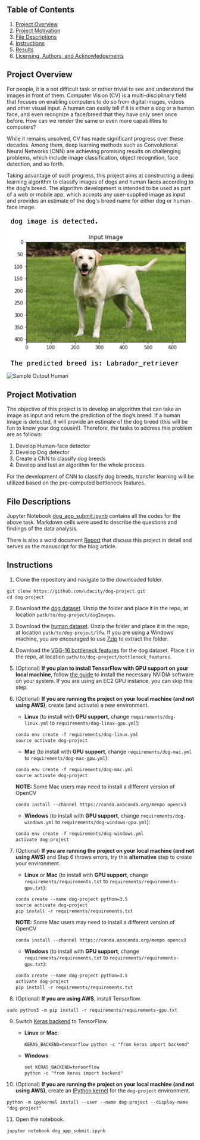 [//]: # (Image References)

[image1]: ./images/sample_dog_output.png "Sample Output"
[image2]: ./images/sample_humnan_output.png "Sample Output Human"
[image3]: ./images/vgg16_model.png "VGG-16 Model Keras Layers"
[image4]: ./images/vgg16_model_draw.png "VGG16 Model Figure"

## Table of Contents

1. [Project Overview](#overview)
2. [Project Motivation](#motivation)
3. [File Descriptions](#files)
4. [Instructions](#instructions)
4. [Results](#results)
5. [Licensing, Authors, and Acknowledgements](#licensing)

## Project Overview <a name="overview"></a>

For people, it is a not difficult task or rather trivial to see and understand the images in front of them. Computer Vision (CV) is a multi-disciplinary field that focuses on enabling computers to do so from digital images, videos and other visual input. A human can easily tell if it is either a dog or a human face, and even recognize a face/breed that they have only seen once before. How can we render the same or even more capabilities to computers?

While it remains unsolved, CV has made significant progress over these decades. Among them, deep learning methods such as Convolutional Neural Networks (CNN) are achieving promising results on challenging problems, which include image classification, object recognition, face detection, and so forth.

Taking advantage of such progress, this project aims at constructing a deep learning algorithm to classify images of dogs and human faces according to the dog's breed. The algorithm development is intended to be used as part of a web or mobile app, which accepts any user-supplied image as input and provides an estimate of the dog's breed name for either dog or human-face image.

![Sample Output][image1]
![Sample Output Human][image2]

## Project Motivation<a name="motivation"></a>
The objective of this project is to develop an algorithm that can take an image as input and return the prediction of the dog’s breed. If a human image is detected, it will provide an estimate of the dog breed (this will be fun to know your dog cousin!). Therefore, the tasks to address this problem are as follows:

1.	Develop Human-face detector
2.	Develop Dog detector
3.	Create a CNN to classify dog breeds
4.	Develop and test an algorithm for the whole process

For the development of CNN to classify dog breeds, transfer learning will be utilized based on the pre-computed bottleneck features.

## File Descriptions <a name="files"></a>
Jupyter Notebook [dog_app_submit.ipynb](dog_app_submit.ipynb) contains all the codes for the above task. Markdown cells were used to describe the questions and findings of the data analysis.

There is also a word document [Report](dog_app_REPORT.docx) that discuss this project in detail and serves as the manuscript for the blog article.

## Instructions <a name="instructions"></a>

1. Clone the repository and navigate to the downloaded folder.
```
git clone https://github.com/udacity/dog-project.git
cd dog-project
```

2. Download the [dog dataset](https://s3-us-west-1.amazonaws.com/udacity-aind/dog-project/dogImages.zip).  Unzip the folder and place it in the repo, at location `path/to/dog-project/dogImages`.

3. Download the [human dataset](https://s3-us-west-1.amazonaws.com/udacity-aind/dog-project/lfw.zip).  Unzip the folder and place it in the repo, at location `path/to/dog-project/lfw`.  If you are using a Windows machine, you are encouraged to use [7zip](http://www.7-zip.org/) to extract the folder.

4. Download the [VGG-16 bottleneck features](https://s3-us-west-1.amazonaws.com/udacity-aind/dog-project/DogVGG16Data.npz) for the dog dataset.  Place it in the repo, at location `path/to/dog-project/bottleneck_features`.

5. (Optional) __If you plan to install TensorFlow with GPU support on your local machine__, follow [the guide](https://www.tensorflow.org/install/) to install the necessary NVIDIA software on your system.  If you are using an EC2 GPU instance, you can skip this step.

6. (Optional) **If you are running the project on your local machine (and not using AWS)**, create (and activate) a new environment.

	- __Linux__ (to install with __GPU support__, change `requirements/dog-linux.yml` to `requirements/dog-linux-gpu.yml`):
	```
	conda env create -f requirements/dog-linux.yml
	source activate dog-project
	```  
	- __Mac__ (to install with __GPU support__, change `requirements/dog-mac.yml` to `requirements/dog-mac-gpu.yml`):
	```
	conda env create -f requirements/dog-mac.yml
	source activate dog-project
	```  
	**NOTE:** Some Mac users may need to install a different version of OpenCV
	```
	conda install --channel https://conda.anaconda.org/menpo opencv3
	```
	- __Windows__ (to install with __GPU support__, change `requirements/dog-windows.yml` to `requirements/dog-windows-gpu.yml`):  
	```
	conda env create -f requirements/dog-windows.yml
	activate dog-project
	```

7. (Optional) **If you are running the project on your local machine (and not using AWS)** and Step 6 throws errors, try this __alternative__ step to create your environment.

	- __Linux__ or __Mac__ (to install with __GPU support__, change `requirements/requirements.txt` to `requirements/requirements-gpu.txt`):
	```
	conda create --name dog-project python=3.5
	source activate dog-project
	pip install -r requirements/requirements.txt
	```
	**NOTE:** Some Mac users may need to install a different version of OpenCV
	```
	conda install --channel https://conda.anaconda.org/menpo opencv3
	```
	- __Windows__ (to install with __GPU support__, change `requirements/requirements.txt` to `requirements/requirements-gpu.txt`):  
	```
	conda create --name dog-project python=3.5
	activate dog-project
	pip install -r requirements/requirements.txt
	```

8. (Optional) **If you are using AWS**, install Tensorflow.
```
sudo python3 -m pip install -r requirements/requirements-gpu.txt
```

9. Switch [Keras backend](https://keras.io/backend/) to TensorFlow.
	- __Linux__ or __Mac__:
		```
		KERAS_BACKEND=tensorflow python -c "from keras import backend"
		```
	- __Windows__:
		```
		set KERAS_BACKEND=tensorflow
		python -c "from keras import backend"
		```

10. (Optional) **If you are running the project on your local machine (and not using AWS)**, create an [IPython kernel](http://ipython.readthedocs.io/en/stable/install/kernel_install.html) for the `dog-project` environment.
```
python -m ipykernel install --user --name dog-project --display-name "dog-project"
```

11. Open the notebook.
```
jupyter notebook dog_app_submit.ipynb
```

